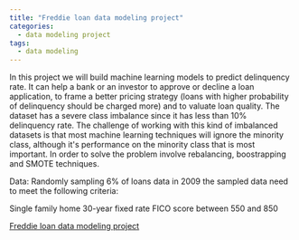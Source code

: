 ```yaml
---
title: "Freddie loan data modeling project"
categories:
  - data modeling project
tags:
  - data modeling
---
```


In this project we will build machine learning models to predict delinquency rate. It can help a bank or an investor to approve or decline a loan application, to frame a better pricing strategy (loans with higher probability of delinquency should be charged more) and to valuate loan quality. The dataset has a severe class imbalance since it has less than 10% delinquency rate. The challenge of working with this kind of imbalanced datasets is that most machine learning techniques will ignore the minority class, although it's performance on the minority class that is most important. In order to solve the problem involve rebalancing, boostrapping and SMOTE techniques.

Data: Randomly sampling 6% of loans data in 2009 the sampled data need to meet the following criteria:

Single family home
30-year fixed rate
FICO score between 550 and 850

[Freddie loan data modeling project](https://github.com/Xinyun-Zhu/Freddie-loan-data-modeling-project)
